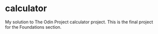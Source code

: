 # calculator

My solution to The Odin Project calculator project. This is the final project for the Foundations section.